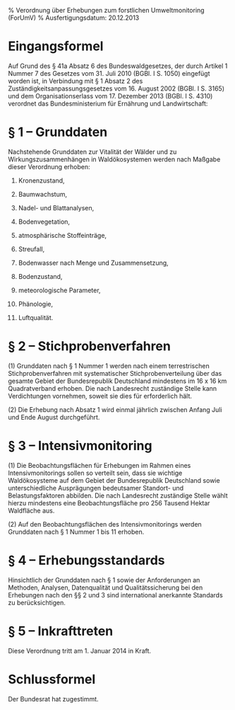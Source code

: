 % Verordnung über Erhebungen zum forstlichen Umweltmonitoring  (ForUmV)
% Ausfertigungsdatum: 20.12.2013
 
# Eingangsformel

Auf Grund des § 41a Absatz 6 des Bundeswaldgesetzes, der durch Artikel 1 Nummer 7 des Gesetzes vom 31. Juli 2010 (BGBl. I S. 1050) eingefügt worden ist, in Verbindung mit § 1 Absatz 2 des Zuständigkeitsanpassungsgesetzes vom 16. August 2002 (BGBl. I S. 3165) und dem Organisationserlass vom 17. Dezember 2013 (BGBl. I S. 4310) verordnet das Bundesministerium für Ernährung und Landwirtschaft:

# § 1 – Grunddaten

Nachstehende Grunddaten zur Vitalität der Wälder und zu Wirkungszusammenhängen in Waldökosystemen werden nach Maßgabe dieser Verordnung erhoben:

1. Kronenzustand,

2. Baumwachstum,

3. Nadel- und Blattanalysen,

4. Bodenvegetation,

5. atmosphärische Stoffeinträge,

6. Streufall,

7. Bodenwasser nach Menge und Zusammensetzung,

8. Bodenzustand,

9. meteorologische Parameter,

10. Phänologie,

11. Luftqualität.

# § 2 – Stichprobenverfahren

(1) Grunddaten nach § 1 Nummer 1 werden nach einem terrestrischen Stichprobenverfahren mit systematischer Stichprobenverteilung über das gesamte Gebiet der Bundesrepublik Deutschland mindestens im 16 x 16 km Quadratverband erhoben. Die nach Landesrecht zuständige Stelle kann Verdichtungen vornehmen, soweit sie dies für erforderlich hält.

(2) Die Erhebung nach Absatz 1 wird einmal jährlich zwischen Anfang Juli und Ende August durchgeführt.

# § 3 – Intensivmonitoring

(1) Die Beobachtungsflächen für Erhebungen im Rahmen eines Intensivmonitorings sollen so verteilt sein, dass sie wichtige Waldökosysteme auf dem Gebiet der Bundesrepublik Deutschland sowie unterschiedliche Ausprägungen bedeutsamer Standort- und Belastungsfaktoren abbilden. Die nach Landesrecht zuständige Stelle wählt hierzu mindestens eine Beobachtungsfläche pro 256 Tausend Hektar Waldfläche aus.

(2) Auf den Beobachtungsflächen des Intensivmonitorings werden Grunddaten nach § 1 Nummer 1 bis 11 erhoben.

# § 4 – Erhebungsstandards

Hinsichtlich der Grunddaten nach § 1 sowie der Anforderungen an Methoden, Analysen, Datenqualität und Qualitätssicherung bei den Erhebungen nach den §§ 2 und 3 sind international anerkannte Standards zu berücksichtigen.

# § 5 – Inkrafttreten

Diese Verordnung tritt am 1. Januar 2014 in Kraft.

# Schlussformel

Der Bundesrat hat zugestimmt.
